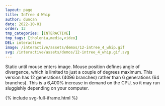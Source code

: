 ```yaml
---
layout: page
title: InTree 4 Whip
author: duncan
date: 2022-10-01
order: 13
tmp_categories: [INTERACTIVE]
tmp_tags: [tholonia,media,video]
DEL: interactive
image: /interactive/assets/demos/12-intree_4_whip.gif
svg: /interactive/assets/demos/12-intree_4_whip.gif.svg
---
```

Static until mouse enters image. Mouse position defines angle of divergence, which is limited to just a couple of degrees maximum.  This version has 12 generations (4096 branches) rather than 6 generations (64 branches).  This is a 6,400% increase in  demand on the CPU, so it may run sluggishly depending on your computer.  


<!--more-->

{% include svg-full-iframe.html %}
